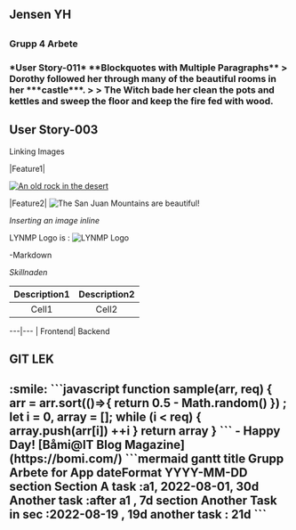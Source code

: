<h2> Jensen YH  <h2>
<h3>Grupp 4 Arbete <h3>
*User Story-011*
**Blockquotes with Multiple Paragraphs**
> Dorothy followed her through many of the beautiful rooms in her ***castle***.
>
> The Witch bade her clean the pots and kettles and sweep the floor and keep the fire fed with wood.


## User Story-003
Linking Images

|Feature1|


[![An old rock in the desert](/assets/images/shiprock.jpg "Shiprock, New Mexico by Beau Rogers")](https://www.flickr.com/photos/beaurogers/31833779864/in/photolist-Qv3rFw-34mt9F-a9Cmfy-5Ha3Zi-9msKdv-o3hgjr-hWpUte-4WMsJ1-KUQ8N-deshUb-vssBD-6CQci6-8AFCiD-zsJWT-nNfsgB-dPDwZJ-bn9JGn-5HtSXY-6CUhAL-a4UTXB-ugPum-KUPSo-fBLNm-6CUmpy-4WMsc9-8a7D3T-83KJev-6CQ2bK-nNusHJ-a78rQH-nw3NvT-7aq2qf-8wwBso-3nNceh-ugSKP-4mh4kh-bbeeqH-a7biME-q3PtTf-brFpgb-cg38zw-bXMZc-nJPELD-f58Lmo-bXMYG-bz8AAi-bxNtNT-bXMYi-bXMY6-bXMYv)

|Feature2|
![The San Juan Mountains are beautiful!](/imags/fly.jpg)

*Inserting an image inline*


LYNMP Logo is : ![LYNMP Logo](https://i.esdrop.com/d/dLd7n17hg9.png#style=max-width:50px;vertical-align:middle; "LYMNP logo")

-Markdown


*Skillnaden*

<!--Table-->

|Description1|Description2|
|:--:|:--:|
|Cell1|Cell2|


---|--- |
Frontend| Backend


<h2>GIT LEK<h2>
:smile:
```javascript
function sample(arr, req) {
        arr = arr.sort(()=>{ return 0.5 - Math.random() }) ;
        let i = 0,
            array = [];
        while (i < req) {
            array.push(arr[i])
                ++i
        }
        return array
    }
```
- Happy Day!
[Båmi@IT Blog Magazine] (https://bomi.com/)
  ```mermaid
    gantt
        title Grupp Arbete for App
        dateFormat  YYYY-MM-DD
        section Section
        A task           :a1, 2022-08-01, 30d
        Another task     :after a1  , 7d
        section Another
        Task in sec      :2022-08-19  , 19d
        another task      : 21d
	```



